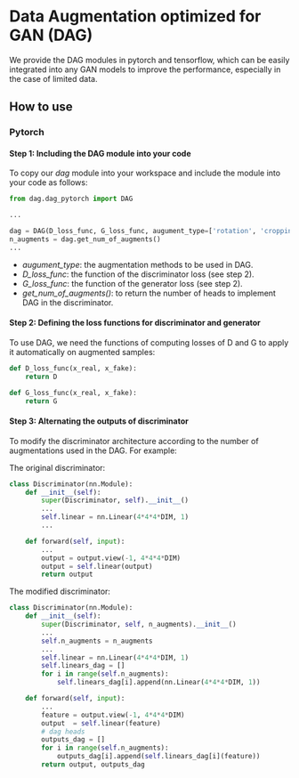 # Data Augmentation optimized for GAN (DAG)

We provide the DAG modules in pytorch and tensorflow, which can be easily integrated into any GAN models to improve the performance, especially in the case of limited data.

## How to use

### Pytorch

#### Step 1: Including the DAG module into your code

To copy our *dag* module into your workspace and include the module into your code as follows:

```python
from dag.dag_pytorch import DAG

... 

dag = DAG(D_loss_func, G_loss_func, augument_type=['rotation', 'cropping'])
n_augments = dag.get_num_of_augments()
...

```
- *augument_type*: the augmentation methods to be used in DAG.
- *D_loss_func*: the function of the discriminator loss (see step 2).
- *G_loss_func*: the function of the generator loss (see step 2).
- *get_num_of_augments()*: to return the number of heads to implement DAG in the discriminator.

#### Step 2: Defining the loss functions for discriminator and generator

To use DAG, we need the functions of computing losses of D and G to apply it automatically on augmented samples:

```python
def D_loss_func(x_real, x_fake):
    return D
```

```python
def G_loss_func(x_real, x_fake):
    return G
```

#### Step 3: Alternating the outputs of discriminator

To modify the discriminator architecture according to the number of augmentations used in the DAG. For example:

The original discriminator:

```python
class Discriminator(nn.Module):
    def __init__(self):
        super(Discriminator, self).__init__()
        ...
        self.linear = nn.Linear(4*4*4*DIM, 1)
        ...

    def forward(self, input):
        ...
        output = output.view(-1, 4*4*4*DIM)
        output = self.linear(output)
        return output
```

The modified discriminator:

```python
class Discriminator(nn.Module):
    def __init__(self):
        super(Discriminator, self, n_augments).__init__()
        ...
        self.n_augments = n_augments
        ...
        self.linear = nn.Linear(4*4*4*DIM, 1)
        self.linears_dag = []
        for i in range(self.n_augments):
            self.linears_dag[i].append(nn.Linear(4*4*4*DIM, 1))

    def forward(self, input):
        ...
        feature = output.view(-1, 4*4*4*DIM)
        output  = self.linear(feature)
        # dag heads
        outputs_dag = []
        for i in range(self.n_augments):
            outputs_dag[i].append(self.linears_dag[i](feature))
        return output, outputs_dag
```


